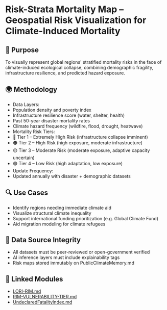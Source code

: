 # Risk-Strata Mortality Map – Geospatial Risk Visualization for Climate-Induced Mortality

## 🧭 Purpose

To visually represent global regions' stratified mortality risks in the face of climate-induced ecological collapse, combining demographic fragility, infrastructure resilience, and predicted hazard exposure.

## 🌍 Methodology

- Data Layers:
- Population density and poverty index
- Infrastructure resilience score (water, shelter, health)
- Past 50-year disaster mortality rates
- Climate hazard frequency (wildfire, flood, drought, heatwave)
- Mortality Risk Tiers:
- 🔴 Tier 1 – Extremely High Risk (infrastructure collapse imminent)
- 🟠 Tier 2 – High Risk (high exposure, moderate infrastructure)
- 🟡 Tier 3 – Moderate Risk (moderate exposure, adaptive capacity uncertain)
- 🟢 Tier 4 – Low Risk (high adaptation, low exposure)
- Update Frequency:
- Updated annually with disaster + demographic datasets

## 🔍 Use Cases

- Identify regions needing immediate climate aid
- Visualize structural climate inequality
- Support international funding prioritization (e.g. Global Climate Fund)
- Aid migration modeling for climate refugees

## 🔐 Data Source Integrity

- All datasets must be peer-reviewed or open-government verified
- AI inference layers must include explainability tags
- Risk maps stored immutably on PublicClimateMemory.md

## 🧩 Linked Modules

- [LORI-RIM.md](../LORI-RIM.md)
- [RIM-VULNERABILITY-TIER.md](RIM-VULNERABILITY-TIER.md)
- [UndeclaredFatalityIndex.md](modules/UndeclaredFatalityIndex.md)


